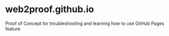# web2proof.github.io
Proof of Concept for troubleshooting and learning how to use GitHub Pages feature
